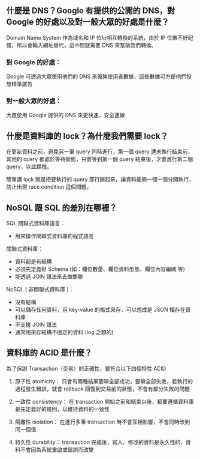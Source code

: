 ## 什麼是 DNS？Google 有提供的公開的 DNS，對 Google 的好處以及對一般大眾的好處是什麼？
Domain Name System 作為域名和 IP 位址相互轉換的系統，由於 IP 位置不好記憶，所以會輸入網址替代，這中間就需要 DNS 來幫助我們轉換。

### 對 Google 的好處：
Google 可透過大眾使用他們的 DNS 來蒐集使用者數據，這些數據可方便他們投放精準廣告

### 對一般大眾的好處：
大眾使用 Google 提供的 DNS 來更快速、安全連線

## 什麼是資料庫的 lock？為什麼我們需要 lock？
在更新資料之前，避免另一筆 query 同時進行，第一個 query 還未執行結束前，其他的 query 都處於等待狀態，只會等到第一個 query 結束後，才會進行第二個 query，以此類推。

簡單講 lock 就是把要執行的 query 那行鎖起來，讓資料能夠一個一個分開執行，防止出現 race condition 這個問題。


## NoSQL 跟 SQL 的差別在哪裡？
SQL 關聯式資料庫語言：
* 用來操作關聯式資料庫的程式語言

關聯式資料庫：
* 資料都是有結構
* 必須先定義好 Schema (如：欄位數量、欄位資料型態、欄位內容編碼 等)
* 能透過 JOIN 語法來去做關聯

NoSQL ( 非關聯式資料庫 )：
* 沒有結構
* 可以儲存任何資料，用 key-value 的格式來存，可以想成是 JSON 檔存在資料庫
* 不支援 JOIN 語法
* 通常用來存結構不固定的資料 (log 之類的)


## 資料庫的 ACID 是什麼？
為了保證 Transaction（交易）的正確性，要符合以下四個特性 ACID

1. 原子性 atomicity：
只會有兩種結果要嘛全部成功，要嘛全部失敗，若執行的過程發生錯誤，就會 rollback 回復到交易前的狀態，不會有部分失敗的問題

2. 一致性 consistency：
在 transaction 開始之前和結束以後，都要遵循資料庫是先定義好的規則，以維持資料的一致性

3. 隔離性 isolation：
在進行多筆 transaction 時不會互相影響，不會同時改到同一個值

4. 持久性 durability：
transaction 完成後，寫入、修改的資料是永久性的，資料不會因為系統重啟或錯誤而改變